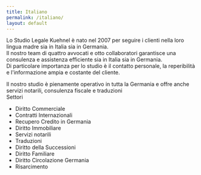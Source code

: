 ```yaml
---
title: Italiano
permalink: /italiano/
layout: default
---
```


Lo Studio Legale Kuehnel è nato nel 2007 per seguire i clienti nella loro lingua madre sia in Italia sia in Germania.   
Il nostro team di quattro avvocati e otto collaboratori garantisce una consulenza e assistenza efficiente sia in Italia sia in Germania.   
Di particolare importanza per lo studio è il contatto personale, la reperibilità e l'informazione ampia e costante del cliente.


Il nostro studio è pienamente operativo in tutta la Germania e offre anche servizi notarili, consulenza fiscale e traduzioni  
Settori  

* Diritto Commerciale
* Contratti Internazionali
* Recupero Credito in Germania
* Diritto Immobiliare 
* Servizi notarili
* Traduzioni 
* Diritto della Successioni
* Diritto Familiare
* Diritto Circolazione Germania
* Risarcimento